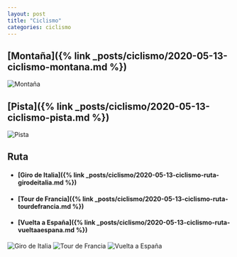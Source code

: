 ```yaml
---
layout: post
title: "Ciclismo"
categories: ciclismo
---
```


## [Montaña]({% link _posts/ciclismo/2020-05-13-ciclismo-montana.md %})
![Montaña](../images/ciclismo_montana_pestana.jpg)

## [Pista]({% link _posts/ciclismo/2020-05-13-ciclismo-pista.md %})
![Pista](../images/ciclismo_pista_pestana.jpg)

## Ruta
- #### [Giro de Italia]({% link _posts/ciclismo/2020-05-13-ciclismo-ruta-girodeitalia.md %})
- #### [Tour de Francia]({% link _posts/ciclismo/2020-05-13-ciclismo-ruta-tourdefrancia.md %})
- #### [Vuelta a España]({% link _posts/ciclismo/2020-05-13-ciclismo-ruta-vueltaaespana.md %})

![Giro de Italia](../images/ciclismo_ruta_girodeitalia_pestana.png)
![Tour de Francia](../images/ciclismo_ruta_tourdefrancia_pestana.jpg)
![Vuelta a España](../images/ciclismo_ruta_vueltaaespana_pestana.jpg)
